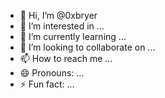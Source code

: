 - 👋 Hi, I’m @0xbryer
- 👀 I’m interested in ...
- 🌱 I’m currently learning ...
- 💞️ I’m looking to collaborate on ...
- 📫 How to reach me ...
- 😄 Pronouns: ...
- ⚡ Fun fact: ...

<!---
0xbryer/0xbryer is a ✨ special ✨ repository because its `README.md` (this file) appears on your GitHub profile.
You can click the Preview link to take a look at your changes.
--->
